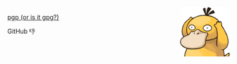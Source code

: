 <img src="./notlikeduck.png" align="right">

[pgp \(or is it gpg?\)](https://github.com/mizlan.gpg)

GitHub 👎

